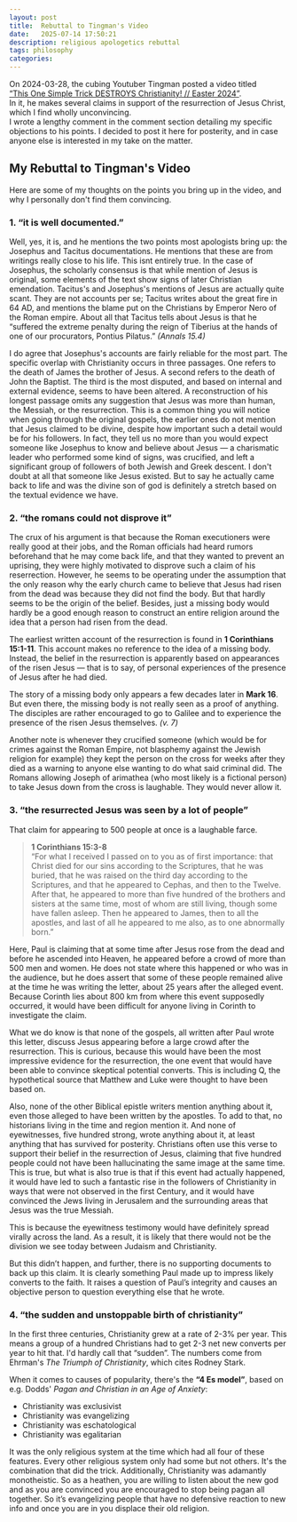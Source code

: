 ```yaml
---
layout: post
title:  Rebuttal to Tingman's Video
date:   2025-07-14 17:50:21
description: religious apologetics rebuttal
tags: philosophy
categories: 
---
```


On 2024-03-28, the cubing Youtuber Tingman posted a video titled  
[“This One Simple Trick DESTROYS Christianity! // Easter 2024”](https://www.youtube.com/watch?v=Sz-05YKtZ_Q).  
In it, he makes several claims in support of the resurrection of Jesus Christ, which I find wholly unconvincing.  
I wrote a lengthy comment in the comment section detailing my specific objections to his points. I decided to post it here for posterity, and in case anyone else is interested in my take on the matter.

## My Rebuttal to Tingman's Video

Here are some of my thoughts on the points you bring up in the video, and why I personally don't find them convincing.

### 1. “it is well documented.”

Well, yes, it is, and he mentions the two points most apologists bring up: the Josephus and Tacitus documentations. He mentions that these are from writings really close to his life. This isnt entirely true. In the case of Josephus, the scholarly consensus is that while mention of Jesus is original, some elements of the text show signs of later Christian emendation. Tacitus's and Josephus's mentions of Jesus are actually quite scant. They are not accounts per se; Tacitus writes about the great fire in 64 AD, and mentions the blame put on the Christians by Emperor Nero of the Roman empire. About all that Tacitus tells about Jesus is that he “suffered the extreme penalty during the reign of Tiberius at the hands of one of our procurators, Pontius Pilatus.” *(Annals 15.4)*

I do agree that Josephus's accounts are fairly reliable for the most part. The specific overlap with Christianity occurs in three passages. One refers to the death of James the brother of Jesus. A second refers to the death of John the Baptist. The third is the most disputed, and based on internal and external evidence, seems to have been altered. A reconstruction of his longest passage omits any suggestion that Jesus was more than human, the Messiah, or the resurrection. This is a common thing you will notice when going through the original gospels, the earlier ones do not mention that Jesus claimed to be divine, despite how important such a detail would be for his followers. In fact, they tell us no more than you would expect someone like Josephus to know and believe about Jesus — a charismatic leader who performed some kind of signs, was crucified, and left a significant group of followers of both Jewish and Greek descent. I don't doubt at all that someone like Jesus existed. But to say he actually came back to life and was the divine son of god is definitely a stretch based on the textual evidence we have.

### 2. “the romans could not disprove it”

The crux of his argument is that because the Roman executioners were really good at their jobs, and the Roman officials had heard rumors beforehand that he may come back life, and that they wanted to prevent an uprising, they were highly motivated to disprove such a claim of his reserrection. However, he seems to be operating under the assumption that the only reason why the early church came to believe that Jesus had risen from the dead was because they did not find the body. But that hardly seems to be the origin of the belief. Besides, just a missing body would hardly be a good enough reason to construct an entire religion around the idea that a person had risen from the dead.

The earliest written account of the resurrection is found in **1 Corinthians 15:1-11**. This account makes no reference to the idea of a missing body. Instead, the belief in the resurrection is apparently based on appearances of the risen Jesus — that is to say, of personal experiences of the presence of Jesus after he had died.

The story of a missing body only appears a few decades later in **Mark 16**. But even there, the missing body is not really seen as a proof of anything. The disciples are rather encouraged to go to Galilee and to experience the presence of the risen Jesus themselves. *(v. 7)*

Another note is whenever they crucified someone (which would be for crimes against the Roman Empire, not blasphemy against the Jewish religion for example) they kept the person on the cross for weeks after they died as a warning to anyone else wanting to do what said criminal did. The Romans allowing Joseph of arimathea (who most likely is a fictional person) to take Jesus down from the cross is laughable. They would never allow it.

### 3. “the resurrected Jesus was seen by a lot of people”

That claim for appearing to 500 people at once is a laughable farce.

> **1 Corinthians 15:3-8**  
> “For what I received I passed on to you as of first importance: that Christ died for our sins according to the Scriptures, that he was buried, that he was raised on the third day according to the Scriptures, and that he appeared to Cephas, and then to the Twelve. After that, he appeared to more than five hundred of the brothers and sisters at the same time, most of whom are still living, though some have fallen asleep. Then he appeared to James, then to all the apostles, and last of all he appeared to me also, as to one abnormally born.”

Here, Paul is claiming that at some time after Jesus rose from the dead and before he ascended into Heaven, he appeared before a crowd of more than 500 men and women. He does not state where this happened or who was in the audience, but he does assert that some of these people remained alive at the time he was writing the letter, about 25 years after the alleged event. Because Corinth lies about 800 km from where this event supposedly occurred, it would have been difficult for anyone living in Corinth to investigate the claim.

What we do know is that none of the gospels, all written after Paul wrote this letter, discuss Jesus appearing before a large crowd after the resurrection. This is curious, because this would have been the most impressive evidence for the resurrection, the one event that would have been able to convince skeptical potential converts. This is including Q, the hypothetical source that Matthew and Luke were thought to have been based on. 

Also, none of the other Biblical epistle writers mention anything about it, even those alleged to have been written by the apostles. To add to that, no historians living in the time and region mention it. And none of eyewitnesses, five hundred strong, wrote anything about it, at least anything that has survived for posterity. Christians often use this verse to support their belief in the resurrection of Jesus, claiming that five hundred people could not have been hallucinating the same image at the same time. This is true, but what is also true is that if this event had actually happened, it would have led to such a fantastic rise in the followers of Christianity in ways that were not observed in the first Century, and it would have convinced the Jews living in Jerusalem and the surrounding areas that Jesus was the true Messiah.  

This is because the eyewitness testimony would have definitely spread virally across the land. As a result, it is likely that there would not be the division we see today between Judaism and Christianity.

But this didn’t happen, and further, there is no supporting documents to back up this claim. It is clearly something Paul made up to impress likely converts to the faith. It raises a question of Paul’s integrity and causes an objective person to question everything else that he wrote.

### 4. “the sudden and unstoppable birth of christianity”

In the first three centuries, Christianity grew at a rate of 2-3% per year. This means a group of a hundred Christians had to get 2-3 net new converts per year to hit that. I'd hardly call that “sudden”. The numbers come from Ehrman's *The Triumph of Christianity*, which cites Rodney Stark.

When it comes to causes of popularity, there's the **“4 Es model”**, based on e.g. Dodds' *Pagan and Christian in an Age of Anxiety*:

- Christianity was exclusivist  
- Christianity was evangelizing  
- Christianity was eschatological  
- Christianity was egalitarian  

It was the only religious system at the time which had all four of these features. Every other religious system only had some but not others. It's the combination that did the trick. Additionally, Christianity was adamantly monotheistic. So as a heathen, you are willing to listen about the new god and as you are convinced you are encouraged to stop being pagan all together. So it’s evangelizing people that have no defensive reaction to new info and once you are in you displace their old religion.